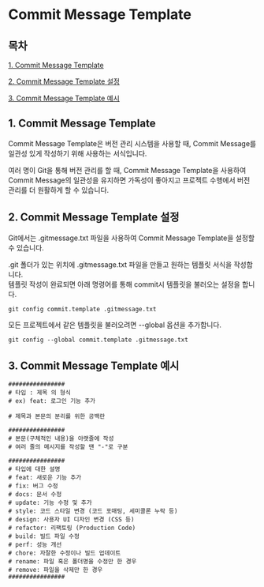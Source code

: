# Commit Message Template

## 목차

[1. Commit Message Template](#1-commit-message-template)

[2. Commit Message Template 설정](#2-commit-message-template-설정)

[3. Commit Message Template 예시](#3-commit-message-template-예시)

## 1. Commit Message Template

Commit Message Template은 버전 관리 시스템을 사용할 때, Commit Message를 일관성 있게 작성하기 위해 사용하는 서식입니다.

여러 명이 Git을 통해 버전 관리를 할 때, Commit Message Template을 사용하여 Commit Message의 일관성을 유지하면 가독성이 좋아지고 프로젝트 수행에서 버전 관리를 더 원활하게 할 수 있습니다.

## 2. Commit Message Template 설정

Git에서는 .gitmessage.txt 파일을 사용하여 Commit Message Template을 설정할 수 있습니다.

.git 폴더가 있는 위치에 .gitmessage.txt 파일을 만들고 원하는 템플릿 서식을 작성합니다.<br>
템플릿 작성이 완료되면 아래 명령어를 통해 commit시 템플릿을 불러오는 설정을 합니다.

```
git config commit.template .gitmessage.txt
```

모든 프로젝트에서 같은 템플릿을 불러오려면 --global 옵션을 추가합니다.

```
git config --global commit.template .gitmessage.txt
```

## 3. Commit Message Template 예시

```
################
# 타입 : 제목 의 형식
# ex) feat: 로그인 기능 추가

# 제목과 본문의 분리를 위한 공백란

################
# 본문(구체적인 내용)을 아랫줄에 작성
# 여러 줄의 메시지를 작성할 땐 "-"로 구분

################
# 타입에 대한 설명
# feat: 새로운 기능 추가
# fix: 버그 수정
# docs: 문서 수정
# update: 기능 수정 및 추가
# style: 코드 스타일 변경 (코드 포매팅, 세미콜론 누락 등)
# design: 사용자 UI 디자인 변경 (CSS 등)
# refactor: 리팩토링 (Production Code)
# build: 빌드 파일 수정
# perf: 성능 개선
# chore: 자잘한 수정이나 빌드 업데이트
# rename: 파일 혹은 폴더명을 수정만 한 경우
# remove: 파일을 삭제만 한 경우
################
```